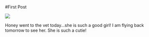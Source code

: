 #First Post

![](assets/image/honeyvet.jpeg)

Honey went to the vet today...she is such a good girl! I am flying back tomorrow to see her. She is such a cutie!



